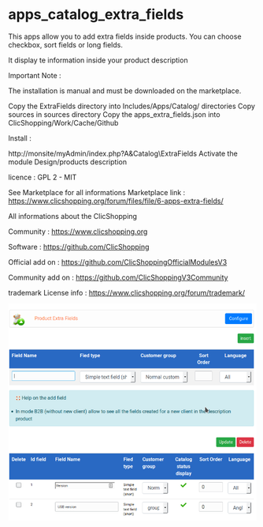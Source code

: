 # apps_catalog_extra_fields


This apps allow you to add extra fields inside products. You can choose checkbox, sort fields or long fields.

It display te information inside your product description 


Important Note :

 
The installation is manual and must be downloaded on the marketplace.

Copy the ExtraFields directory into  Includes/Apps/Catalog/ directories
Copy sources in sources directory
Copy the apps_extra_fields.json into ClicShopping/Work/Cache/Github

Install :

http://monsite/myAdmin/index.php?A&Catalog\ExtraFields
Activate the module Design/products description

licence  : GPL 2 - MIT

See Marketplace for all informations
Marketplace link : https://www.clicshopping.org/forum/files/file/6-apps-extra-fields/

All informations about the ClicShopping

Community : https://www.clicshopping.org

Software : https://github.com/ClicShopping

Official add on : https://github.com/ClicShoppingOfficialModulesV3

Community add on : https://github.com/ClicShoppingV3Community

trademark License info : https://www.clicshopping.org/forum/trademark/

![extrafields](https://github.com/ClicShoppingOfficialModulesV3/apps_catalog_extra_fields/blob/master/ModuleInfosJson/extrafields_admin.png)
